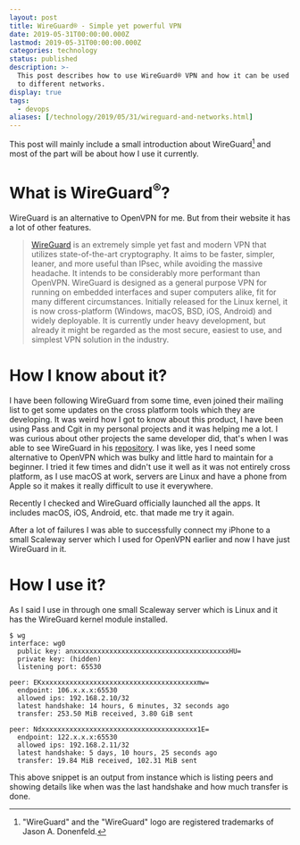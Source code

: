 ```yaml
---
layout: post
title: WireGuard® - Simple yet powerful VPN
date: 2019-05-31T00:00:00.000Z
lastmod: 2019-05-31T00:00:00.000Z
categories: technology
status: published
description: >-
  This post describes how to use WireGuard® VPN and how it can be used to connect
  to different networks.
display: true
tags:
  - devops
aliases: [/technology/2019/05/31/wireguard-and-networks.html]
---
```


This post will mainly include a small introduction about WireGuard[^1] and most of the part will be about how I use it currently.

# What is WireGuard<sup>®</sup>?

WireGuard is an alternative to OpenVPN for me. But from their website it has a lot of other features.
> [WireGuard](https://www.wireguard.com) is an extremely simple yet fast and modern VPN that utilizes state-of-the-art cryptography. It aims to be faster, simpler, leaner, and more useful than IPsec, while avoiding the massive headache. It intends to be considerably more performant than OpenVPN. WireGuard is designed as a general purpose VPN for running on embedded interfaces and super computers alike, fit for many different circumstances. Initially released for the Linux kernel, it is now cross-platform (Windows, macOS, BSD, iOS, Android) and widely deployable. It is currently under heavy development, but already it might be regarded as the most secure, easiest to use, and simplest VPN solution in the industry.

# How I know about it?

I have been following WireGuard from some time, even joined their mailing list to get some updates on the cross platform tools which they are developing. It was weird how I got to know about this product, I have been using Pass and Cgit in my personal projects and it was helping me a lot. I was curious about other projects the same developer did, that's when I was able to see WireGuard in his [repository](https://git.zx2c4.com/). I was like, yes I need some alternative to OpenVPN which was bulky and little hard to maintain for a beginner. I tried it few times and didn't use it well as it was not entirely cross platform, as I use macOS at work, servers are Linux and have a phone from Apple so it makes it really difficult to use it everywhere.

Recently I checked and WireGuard officially launched all the apps. It includes macOS, iOS, Android, etc. that made me try it again.

After a lot of failures I was able to successfully connect my iPhone to a small Scaleway server which I used for OpenVPN earlier and now I have just WireGuard in it.

# How I use it?

As I said I use in through one small Scaleway server which is Linux and it has the WireGuard kernel module installed.

```
$ wg
interface: wg0
  public key: anxxxxxxxxxxxxxxxxxxxxxxxxxxxxxxxxxxxxxxxHU=
  private key: (hidden)
  listening port: 65530

peer: EKxxxxxxxxxxxxxxxxxxxxxxxxxxxxxxxxxxxxxxxmw=
  endpoint: 106.x.x.x:65530
  allowed ips: 192.168.2.10/32
  latest handshake: 14 hours, 6 minutes, 32 seconds ago
  transfer: 253.50 MiB received, 3.80 GiB sent

peer: Ndxxxxxxxxxxxxxxxxxxxxxxxxxxxxxxxxxxxxxxx1E=
  endpoint: 122.x.x.x:65530
  allowed ips: 192.168.2.11/32
  latest handshake: 5 days, 10 hours, 25 seconds ago
  transfer: 19.84 MiB received, 102.31 MiB sent
```

This above snippet is an output from instance which is listing peers and showing details like when was the last handshake and how much transfer is done.

[^1]: "WireGuard" and the "WireGuard" logo are registered trademarks of Jason A. Donenfeld.